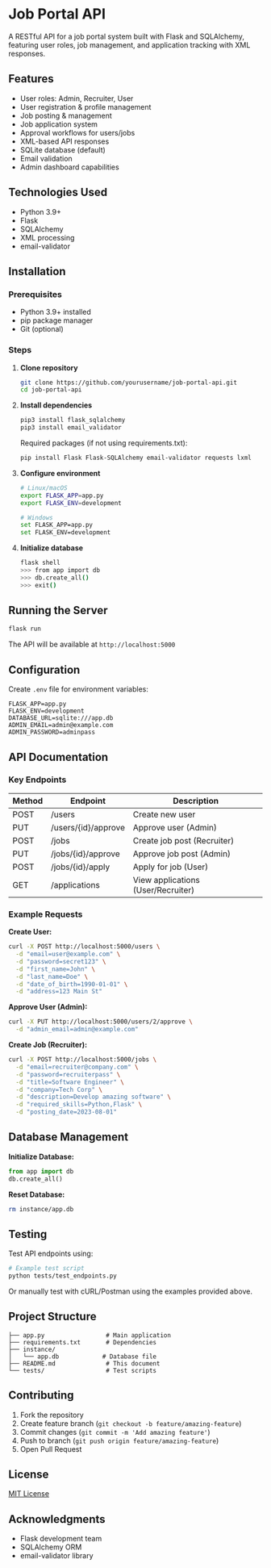 
# Job Portal API

A RESTful API for a job portal system built with Flask and SQLAlchemy, featuring user roles, job management, and application tracking with XML responses.

## Features

- User roles: Admin, Recruiter, User
- User registration & profile management
- Job posting & management
- Job application system
- Approval workflows for users/jobs
- XML-based API responses
- SQLite database (default)
- Email validation
- Admin dashboard capabilities

## Technologies Used

- Python 3.9+
- Flask
- SQLAlchemy
- XML processing
- email-validator

## Installation

### Prerequisites
- Python 3.9+ installed
- pip package manager
- Git (optional)

### Steps

1. **Clone repository**
   ```bash
   git clone https://github.com/yourusername/job-portal-api.git
   cd job-portal-api
   ```

2. **Install dependencies**
   ```bash
   pip3 install flask_sqlalchemy
   pip3 install email_validator
   ```

   Required packages (if not using requirements.txt):
   ```bash
   pip install Flask Flask-SQLAlchemy email-validator requests lxml
   ```

3. **Configure environment**
   ```bash
   # Linux/macOS
   export FLASK_APP=app.py
   export FLASK_ENV=development

   # Windows
   set FLASK_APP=app.py
   set FLASK_ENV=development
   ```

4. **Initialize database**
   ```bash
   flask shell
   >>> from app import db
   >>> db.create_all()
   >>> exit()
   ```

## Running the Server

```bash
flask run
```

The API will be available at `http://localhost:5000`

## Configuration

Create `.env` file for environment variables:
```env
FLASK_APP=app.py
FLASK_ENV=development
DATABASE_URL=sqlite:///app.db
ADMIN_EMAIL=admin@example.com
ADMIN_PASSWORD=adminpass
```

## API Documentation

### Key Endpoints

| Method | Endpoint                | Description                          |
|--------|-------------------------|--------------------------------------|
| POST   | /users                  | Create new user                      |
| PUT    | /users/{id}/approve     | Approve user (Admin)                 |
| POST   | /jobs                   | Create job post (Recruiter)          |
| PUT    | /jobs/{id}/approve      | Approve job post (Admin)             |
| POST   | /jobs/{id}/apply        | Apply for job (User)                 |
| GET    | /applications           | View applications (User/Recruiter)   |

### Example Requests

**Create User:**
```bash
curl -X POST http://localhost:5000/users \
  -d "email=user@example.com" \
  -d "password=secret123" \
  -d "first_name=John" \
  -d "last_name=Doe" \
  -d "date_of_birth=1990-01-01" \
  -d "address=123 Main St"
```

**Approve User (Admin):**
```bash
curl -X PUT http://localhost:5000/users/2/approve \
  -d "admin_email=admin@example.com"
```

**Create Job (Recruiter):**
```bash
curl -X POST http://localhost:5000/jobs \
  -d "email=recruiter@company.com" \
  -d "password=recruiterpass" \
  -d "title=Software Engineer" \
  -d "company=Tech Corp" \
  -d "description=Develop amazing software" \
  -d "required_skills=Python,Flask" \
  -d "posting_date=2023-08-01"
```

## Database Management

**Initialize Database:**
```python
from app import db
db.create_all()
```

**Reset Database:**
```bash
rm instance/app.db
```

## Testing

Test API endpoints using:
```bash
# Example test script
python tests/test_endpoints.py
```

Or manually test with cURL/Postman using the examples provided above.

## Project Structure

```
├── app.py                 # Main application
├── requirements.txt       # Dependencies
├── instance/
│   └── app.db            # Database file
├── README.md              # This document
└── tests/                 # Test scripts
```

## Contributing

1. Fork the repository
2. Create feature branch (`git checkout -b feature/amazing-feature`)
3. Commit changes (`git commit -m 'Add amazing feature'`)
4. Push to branch (`git push origin feature/amazing-feature`)
5. Open Pull Request

## License

[MIT License](LICENSE)

## Acknowledgments

- Flask development team
- SQLAlchemy ORM
- email-validator library
```

